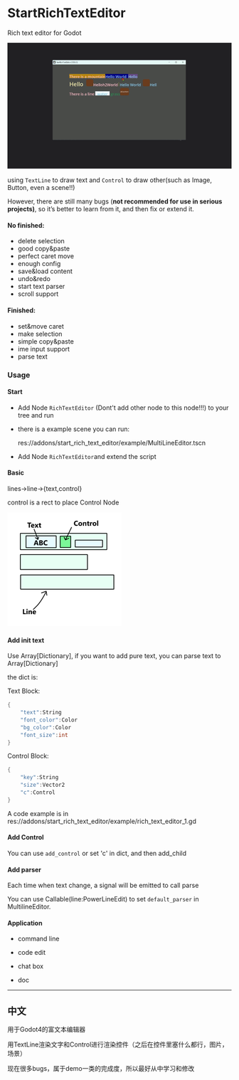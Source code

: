 # StartRichTextEditor

Rich text editor for Godot

![](./docs/video.gif)

using  `TextLine` to draw text and `Control` to draw other(such as Image, Button, even a scene!!)

However, there are still many bugs (**not recommended for use in serious projects)**, so it’s better to learn from it, and then fix or extend it.

#### No finished:

* delete selection
* good copy&paste
* perfect caret move
* enough config
* save&load content
* undo&redo
* start text parser
* scroll support

#### Finished:

* set&move caret
* make selection
* simple copy&paste
* ime input support
* parse text

### Usage

#### Start

* Add Node `RichTextEditor` (Dont't add other node to this node!!!) to your tree and run
* there is a example scene you can run:

  res://addons/start_rich_text_editor/example/MultiLineEditor.tscn
* Add Node `RichTextEditor`and extend the script

#### Basic

lines->line->{text,control}

control is a rect to place Control Node

![](./docs/explanatory_diagram.png)

#### Add init text

Use Array[Dictionary], if you want to add pure text, you can parse text to Array[Dictionary]

the dict is:

Text Block:

```c++
{
    "text":String
    "font_color":Color
    "bg_color":Color
    "font_size":int
}
```

Control Block:

```c++
{
    "key":String
    "size":Vector2
    "c":Control
}
```

A code example is in res://addons/start_rich_text_editor/example/rich_text_editor_1.gd

#### Add Control

You can use `add_control` or set 'c' in dict, and then add_child

#### Add parser

Each time when text change, a signal will be emitted to call parse

You can use Callable(line:PowerLineEdit) to set `default_parser` in MultilineEditor.

#### Application

* command line
* code edit

* chat box
* doc

---

## 中文

用于Godot4的富文本编辑器

用TextLine渲染文字和Control进行渲染控件（之后在控件里塞什么都行，图片，场景）

现在很多bugs，属于demo一类的完成度，所以最好从中学习和修改
